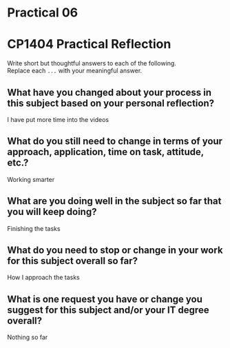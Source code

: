 # Practical 06
# CP1404 Practical Reflection

Write short but thoughtful answers to each of the following.  
Replace each `...` with your meaningful answer.

## What have you changed about your process in this subject based on your personal reflection?

I have put more time into the videos

## What do you still need to change in terms of your approach, application, time on task, attitude, etc.?

Working smarter

## What are you doing well in the subject so far that you will keep doing?

Finishing the tasks

## What do you need to stop or change in your work for this subject overall so far?

How I approach the tasks

## What is one request you have or change you suggest for this subject and/or your IT degree overall?

Nothing so far

